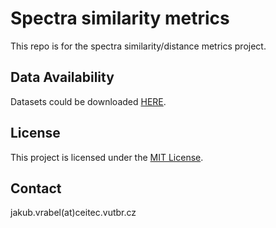 # Spectra similarity metrics

This repo is for the spectra similarity/distance metrics project.

## Data Availability

Datasets could be downloaded [HERE](https://vutbr-my.sharepoint.com/:f:/g/personal/vrabelj_vutbr_cz/Ev81fe8mqOhIkbQtf0XHKlEBgVrY1wo33dSv1Mzf1fwdiA?e=B7Y46h). 

## License

This project is licensed under the [MIT License](LICENSE).

## Contact

jakub.vrabel(at)ceitec.vutbr.cz